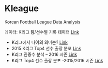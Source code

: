 # Kleague
Korean Football League Data Analysis

데이터: K리그 팀/선수별 기록 데이터 [Link](http://www.kleague.com/kr/sub.asp?avan=1008050000)

- K리그에서 나이의 의미는? [Link](http://khg423.dothome.co.kr/index.php/2016/08/14/k%EB%A6%AC%EA%B7%B8%EC%97%90%EC%84%9C-%EB%82%98%EC%9D%B4%EC%9D%98-%EC%9D%98%EB%AF%B8%EB%8A%94/)
- 2015 K리그 Top4 선수 출장 분포 [Link](http://khg423.dothome.co.kr/index.php/2016/02/17/2015-k%EB%A6%AC%EA%B7%B8-top4-%EC%84%A0%EC%88%98-%EC%B6%9C%EC%9E%A5-%EB%B6%84%ED%8F%AC/)
- K리그 관중수 분석 – 2016 시즌 [Link](http://khg423.dothome.co.kr/index.php/2016/09/20/k%EB%A6%AC%EA%B7%B8-%EA%B4%80%EC%A4%91%EC%88%98-%EB%B6%84%EC%84%9D-2016-%EC%8B%9C%EC%A6%8C/)
- K리그 Top4 선수 출장 분포 -2015/2016 시즌 [Link](https://kmangyo.wordpress.com/2016/11/14/k%EB%A6%AC%EA%B7%B8-top4-%EC%84%A0%EC%88%98-%EC%B6%9C%EC%9E%A5-%EB%B6%84%ED%8F%AC-20152016-%EC%8B%9C%EC%A6%8C/)
